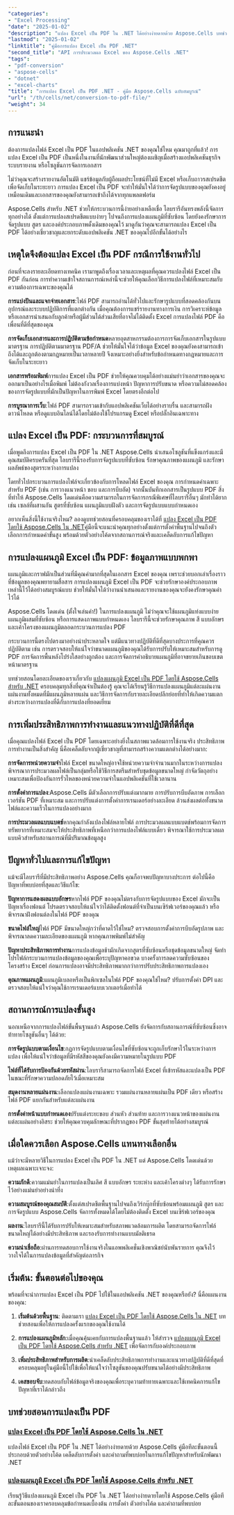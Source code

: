 ```yaml
---
"categories":
- "Excel Processing"
"date": "2025-01-02"
"description": "แปลง Excel เป็น PDF ใน .NET ได้อย่างง่ายดายด้วย Aspose.Cells บทช่วยสอนทีละขั้นตอน ตัวอย่างโค้ด และเคล็ดลับจากผู้เชี่ยวชาญ เพื่อการแปลง Excel เป็น PDF ได้อย่างราบรื่น"
"lastmod": "2025-01-02"
"linktitle": "คู่มือการแปลง Excel เป็น PDF .NET"
"second_title": "API การประมวลผล Excel ของ Aspose.Cells .NET"
"tags":
- "pdf-conversion"
- "aspose-cells"
- "dotnet"
- "excel-charts"
"title": "การแปลง Excel เป็น PDF .NET - คู่มือ Aspose.Cells ฉบับสมบูรณ์"
"url": "/th/cells/net/conversion-to-pdf-file/"
"weight": 34
---
```


## การแนะนำ

ต้องการแปลงไฟล์ Excel เป็น PDF ในแอปพลิเคชัน .NET ของคุณใช่ไหม คุณมาถูกที่แล้ว! การแปลง Excel เป็น PDF เป็นหนึ่งในงานที่นักพัฒนาส่วนใหญ่ต้องเผชิญเมื่อสร้างแอปพลิเคชันธุรกิจ ระบบรายงาน หรือโซลูชันการจัดการเอกสาร

ไม่ว่าคุณจะสร้างรายงานอัตโนมัติ แชร์ข้อมูลกับผู้ถือผลประโยชน์ที่ไม่มี Excel หรือเก็บถาวรสเปรดชีตเพื่อจัดเก็บในระยะยาว การแปลง Excel เป็น PDF จะทำให้มั่นใจได้ว่าการจัดรูปแบบของคุณยังคงอยู่เหมือนเดิมและเอกสารของคุณยังสามารถเข้าถึงได้จากทุกแพลตฟอร์ม

Aspose.Cells สำหรับ .NET ช่วยให้กระบวนการนี้ง่ายอย่างเหลือเชื่อ ไลบรารีอันทรงพลังนี้จัดการทุกอย่างได้ ตั้งแต่การแปลงสเปรดชีตแบบง่ายๆ ไปจนถึงการแปลงแผนภูมิที่ซับซ้อน โดยยังคงรักษาการจัดรูปแบบ สูตร และองค์ประกอบภาพดั้งเดิมของคุณไว้ มาดูกันว่าคุณจะสามารถแปลง Excel เป็น PDF ได้อย่างเชี่ยวชาญและยกระดับแอปพลิเคชัน .NET ของคุณไปอีกขั้นได้อย่างไร

## เหตุใดจึงต้องแปลง Excel เป็น PDF กรณีการใช้งานทั่วไป

ก่อนที่จะลงรายละเอียดทางเทคนิค เรามาพูดถึงเรื่องเวลาและเหตุผลที่คุณควรแปลงไฟล์ Excel เป็น PDF กันก่อน การทำความเข้าใจสถานการณ์เหล่านี้จะช่วยให้คุณเลือกวิธีการแปลงไฟล์ที่เหมาะสมกับความต้องการเฉพาะของคุณได้

**การแบ่งปันและแจกจ่ายเอกสาร**:ไฟล์ PDF สามารถอ่านได้ทั่วไปและรักษารูปแบบที่สอดคล้องกันบนอุปกรณ์และระบบปฏิบัติการที่แตกต่างกัน เมื่อคุณต้องการแชร์รายงานทางการเงิน การวิเคราะห์ข้อมูล หรือเอกสารนำเสนอกับลูกค้าหรือผู้มีส่วนได้ส่วนเสียที่อาจไม่ได้ติดตั้ง Excel การแปลงไฟล์ PDF คือเพื่อนที่ดีที่สุดของคุณ

**การจัดเก็บเอกสารและการปฏิบัติตามข้อกำหนด**หลายอุตสาหกรรมต้องการการจัดเก็บเอกสารในรูปแบบมาตรฐาน การปฏิบัติตามมาตรฐาน PDF/A ช่วยให้มั่นใจได้ว่าข้อมูล Excel ของคุณยังคงสามารถเข้าถึงได้และถูกต้องตามกฎหมายเป็นเวลาหลายปี จึงเหมาะอย่างยิ่งสำหรับข้อกำหนดทางกฎหมายและการจัดเก็บในระยะยาว

**เอกสารพร้อมพิมพ์**การแปลง Excel เป็น PDF ช่วยให้คุณควบคุมได้อย่างแม่นยำว่าเอกสารของคุณจะออกมาเป็นอย่างไรเมื่อพิมพ์ ไม่ต้องกังวลเรื่องการแบ่งหน้า ปัญหาการปรับขนาด หรือความไม่สอดคล้องของการจัดรูปแบบที่มักเป็นปัญหาในการพิมพ์ Excel โดยตรงอีกต่อไป

**การบูรณาการเว็บ**:ไฟล์ PDF สามารถรวมเข้ากับแอปพลิเคชันเว็บได้อย่างราบรื่น และสามารถฝัง ดาวน์โหลด หรือดูแบบอินไลน์ได้โดยไม่ต้องใช้โปรแกรมดู Excel หรือปลั๊กอินเฉพาะทาง

## แปลง Excel เป็น PDF: กระบวนการที่สมบูรณ์

เมื่อพูดถึงการแปลง Excel เป็น PDF ใน .NET Aspose.Cells นำเสนอโซลูชันที่แข็งแกร่งและมีคุณสมบัติครบครันที่สุด ไลบรารีนี้รองรับการจัดรูปแบบที่ซับซ้อน รักษาคุณภาพของแผนภูมิ และรักษาผลลัพธ์ของสูตรระหว่างการแปลง

โดยทั่วไปกระบวนการแปลงไฟล์จะเกี่ยวข้องกับการโหลดไฟล์ Excel ของคุณ การกำหนดค่าเฉพาะสำหรับ PDF (เช่น การวางแนวหน้า ขอบ และการบีบอัด) จากนั้นบันทึกเอกสารเป็นรูปแบบ PDF สิ่งที่ทำให้ Aspose.Cells โดดเด่นคือความสามารถในการจัดการกรณีพิเศษที่ไลบรารีอื่นๆ มักทำได้ยาก เช่น เซลล์ที่ผสานกัน สูตรที่ซับซ้อน แผนภูมิแบบฝังตัว และการจัดรูปแบบแบบกำหนดเอง

อยากเห็นสิ่งนี้ใช้งานจริงไหม? ลองดูบทช่วยสอนที่ครอบคลุมของเราได้ที่ [แปลง Excel เป็น PDF โดยใช้ Aspose.Cells ใน .NET](./convert-excel-to-pdf/)คู่มือนี้จะแนะนำคุณทุกอย่างตั้งแต่การตั้งค่าพื้นฐานไปจนถึงตัวเลือกการกำหนดค่าขั้นสูง พร้อมด้วยตัวอย่างโค้ดจากสถานการณ์จริงและเคล็ดลับการแก้ไขปัญหา

## การแปลงแผนภูมิ Excel เป็น PDF: ข้อมูลภาพแบบพกพา

แผนภูมิและกราฟมักเป็นส่วนที่มีคุณค่ามากที่สุดในเอกสาร Excel ของคุณ เพราะช่วยบอกเล่าเรื่องราวที่ข้อมูลของคุณพยายามสื่อสาร การแปลงแผนภูมิ Excel เป็น PDF จะช่วยรักษาองค์ประกอบภาพเหล่านี้ไว้ได้อย่างสมบูรณ์แบบ ช่วยให้มั่นใจได้ว่างานนำเสนอและรายงานของคุณจะยังคงรักษาคุณค่าไว้ได้

Aspose.Cells โดดเด่น (ตั้งใจเล่นคำ!) ในการแปลงแผนภูมิ ไม่ว่าคุณจะใช้แผนภูมิแท่งแบบง่าย แผนภูมิผสมที่ซับซ้อน หรือการแสดงภาพแบบกำหนดเอง ไลบรารีนี้จะช่วยรักษาคุณภาพ สี แบบอักษร และเค้าโครงของแผนภูมิตลอดกระบวนการแปลง PDF

กระบวนการนี้ตรงไปตรงมาอย่างน่าประหลาดใจ แต่มีแนวทางปฏิบัติที่ดีที่สุดบางประการที่คุณควรปฏิบัติตาม เช่น การตรวจสอบให้แน่ใจว่าขนาดแผนภูมิของคุณได้รับการปรับให้เหมาะสมสำหรับการดู PDF การจัดการพื้นหลังโปร่งใสอย่างถูกต้อง และการจัดการคำอธิบายแผนภูมิที่อาจขยายเกินขอบเขตหน้ามาตรฐาน

บทช่วยสอนโดยละเอียดของเราเกี่ยวกับ [แปลงแผนภูมิ Excel เป็น PDF โดยใช้ Aspose.Cells สำหรับ .NET](./convert-excel-charts-to-pdf/) ครอบคลุมทุกสิ่งที่คุณจำเป็นต้องรู้ คุณจะได้เรียนรู้วิธีการแปลงแผนภูมิแต่ละแผ่นงาน แผ่นงานทั้งหมดที่มีแผนภูมิหลายแผ่น และวิธีการจัดการกับรายละเอียดปลีกย่อยที่ทำให้เกิดความแตกต่างระหว่างการแปลงที่ดีกับการแปลงที่ยอดเยี่ยม

## การเพิ่มประสิทธิภาพการทำงานและแนวทางปฏิบัติที่ดีที่สุด

เมื่อคุณแปลงไฟล์ Excel เป็น PDF โดยเฉพาะอย่างยิ่งในสภาพแวดล้อมการใช้งานจริง ประสิทธิภาพการทำงานเป็นสิ่งสำคัญ นี่คือเคล็ดลับจากผู้เชี่ยวชาญที่สามารถสร้างความแตกต่างได้อย่างมาก:

**การจัดการหน่วยความจำ**ไฟล์ Excel ขนาดใหญ่อาจใช้หน่วยความจำจำนวนมากในระหว่างการแปลง พิจารณาการประมวลผลไฟล์เป็นกลุ่มหรือใช้วิธีการสตรีมสำหรับชุดข้อมูลขนาดใหญ่ กำจัดวัตถุอย่างเหมาะสมเพื่อป้องกันการรั่วไหลของหน่วยความจำในแอปพลิเคชันที่ใช้เวลานาน

**การตั้งค่าการแปลง**:Aspose.Cells มีตัวเลือกการปรับแต่งมากมาย การปรับการบีบอัดภาพ การเลือกเวอร์ชัน PDF ที่เหมาะสม และการปรับแต่งการตั้งค่าการเรนเดอร์อย่างละเอียด ล้วนส่งผลต่อทั้งขนาดไฟล์และความเร็วในการแปลงอย่างมาก

**การประมวลผลแบบแบตช์**หากคุณกำลังแปลงไฟล์หลายไฟล์ การประมวลผลแบบแบตช์พร้อมการจัดการทรัพยากรที่เหมาะสมจะให้ประสิทธิภาพที่เหนือกว่าการแปลงไฟล์แบบเดี่ยว พิจารณาใช้การประมวลผลแบบคิวสำหรับสถานการณ์ที่มีปริมาณข้อมูลสูง

## ปัญหาทั่วไปและการแก้ไขปัญหา

แม้จะมีไลบรารีที่มีประสิทธิภาพอย่าง Aspose.Cells คุณก็อาจพบปัญหาบางประการ ต่อไปนี้คือปัญหาที่พบบ่อยที่สุดและวิธีแก้ไข:

**ปัญหาการแสดงผลแบบอักษร**หากไฟล์ PDF ของคุณไม่ตรงกับการจัดรูปแบบของ Excel มักจะเป็นปัญหาเรื่องฟอนต์ โปรดตรวจสอบให้แน่ใจว่าได้ติดตั้งฟอนต์ที่จำเป็นบนเซิร์ฟเวอร์ของคุณแล้ว หรือพิจารณาฝังฟอนต์ลงในไฟล์ PDF ของคุณ

**ขนาดไฟล์ใหญ่**ไฟล์ PDF มีขนาดใหญ่กว่าที่คาดไว้ใช่ไหม? ตรวจสอบการตั้งค่าการบีบอัดรูปภาพ และพิจารณาลดความละเอียดของแผนภูมิ หากคุณภาพพิมพ์ไม่สำคัญ

**ปัญหาประสิทธิภาพการทำงาน**การแปลงข้อมูลช้ามักเกิดจากสูตรที่ซับซ้อนหรือชุดข้อมูลขนาดใหญ่ จัดทำโปรไฟล์กระบวนการแปลงข้อมูลของคุณเพื่อระบุปัญหาคอขวด บางครั้งการลดความซับซ้อนของโครงสร้าง Excel ก่อนการแปลงอาจมีประสิทธิภาพมากกว่าการปรับประสิทธิภาพการแปลงเอง

**คุณภาพแผนภูมิ**:แผนภูมิเบลอหรือเป็นพิกเซลในไฟล์ PDF ของคุณใช่ไหม? ปรับการตั้งค่า DPI และตรวจสอบให้แน่ใจว่าคุณใช้การเรนเดอร์แบบเวกเตอร์เมื่อทำได้

## สถานการณ์การแปลงขั้นสูง

นอกเหนือจากการแปลงไฟล์ขั้นพื้นฐานแล้ว Aspose.Cells ยังจัดการกับสถานการณ์ที่ซับซ้อนซึ่งอาจท้าทายโซลูชันอื่นๆ ได้ด้วย:

**การจัดรูปแบบตามเงื่อนไข**:กฎการจัดรูปแบบตามเงื่อนไขที่ซับซ้อนจะถูกเก็บรักษาไว้ในระหว่างการแปลง เพื่อให้แน่ใจว่าข้อมูลที่มีรหัสสีของคุณยังคงมีความหมายในรูปแบบ PDF

**ไฟล์ที่ได้รับการป้องกันด้วยรหัสผ่าน**:ไลบรารีสามารถจัดการไฟล์ Excel ที่เข้ารหัสและแปลงเป็น PDF ในขณะที่รักษาความปลอดภัยไว้เมื่อเหมาะสม

**สมุดงานหลายแผ่นงาน**:เลือกแปลงแผ่นงานเฉพาะ รวมแผ่นงานหลายแผ่นเป็น PDF เดียว หรือสร้างไฟล์ PDF แยกกันสำหรับแต่ละแผ่นงาน

**การตั้งค่าหน้าแบบกำหนดเอง**ปรับแต่งระยะขอบ ส่วนหัว ส่วนท้าย และการวางแนวหน้าของแผ่นงานแต่ละแผ่นอย่างอิสระ ช่วยให้คุณควบคุมลักษณะที่ปรากฏของ PDF ขั้นสุดท้ายได้อย่างสมบูรณ์

## เมื่อใดควรเลือก Aspose.Cells แทนทางเลือกอื่น

แม้ว่าจะมีหลายวิธีในการแปลง Excel เป็น PDF ใน .NET แต่ Aspose.Cells โดดเด่นด้วยเหตุผลเฉพาะเจาะจง:

**ความภักดี**:ความแม่นยำในการแปลงเป็นเลิศ สี แบบอักษร ระยะห่าง และเค้าโครงต่างๆ ได้รับการรักษาไว้อย่างแม่นยำอย่างน่าทึ่ง

**ความสมบูรณ์ของคุณสมบัติ**:ตั้งแต่สเปรดชีตพื้นฐานไปจนถึงเวิร์กบุ๊กที่ซับซ้อนพร้อมแผนภูมิ สูตร และการจัดรูปแบบ Aspose.Cells จัดการทั้งหมดได้โดยไม่ต้องติดตั้ง Excel บนเซิร์ฟเวอร์ของคุณ

**ผลงาน**:ไลบรารีนี้ได้รับการปรับให้เหมาะสมสำหรับสภาพแวดล้อมการผลิต โดยสามารถจัดการไฟล์ขนาดใหญ่ได้อย่างมีประสิทธิภาพ และรองรับการทำงานแบบมัลติเธรด

**ความน่าเชื่อถือ**:ผ่านการทดสอบการใช้งานจริงในแอพพลิเคชั่นเชิงพาณิชย์นับพันรายการ คุณจึงไว้วางใจได้ในการแปลงข้อมูลที่สำคัญต่อภารกิจ

## เริ่มต้น: ขั้นตอนต่อไปของคุณ

พร้อมที่จะนำการแปลง Excel เป็น PDF ไปใช้ในแอปพลิเคชัน .NET ของคุณหรือยัง? นี่คือแผนงานของคุณ:

1. **เริ่มต้นด้วยพื้นฐาน**: ติดตามเรา [แปลง Excel เป็น PDF โดยใช้ Aspose.Cells ใน .NET](./convert-excel-to-pdf/) บทช่วยสอนเพื่อให้การแปลงครั้งแรกของคุณใช้งานได้

2. **การแปลงแผนภูมิหลัก**:เมื่อคุณคุ้นเคยกับการแปลงพื้นฐานแล้ว ให้สำรวจ [แปลงแผนภูมิ Excel เป็น PDF โดยใช้ Aspose.Cells สำหรับ .NET](./convert-excel-charts-to-pdf/) เพื่อจัดการกับองค์ประกอบภาพ

3. **เพิ่มประสิทธิภาพสำหรับการผลิต**:นำเคล็ดลับประสิทธิภาพการทำงานและแนวทางปฏิบัติที่ดีที่สุดที่ครอบคลุมอยู่ในคู่มือนี้ไปใช้เพื่อให้แน่ใจว่าโซลูชันของคุณปรับขนาดได้อย่างมีประสิทธิภาพ

4. **เคสขอบจับ**:ทดสอบกับไฟล์ข้อมูลจริงของคุณเพื่อระบุความท้าทายเฉพาะและใช้เทคนิคการแก้ไขปัญหาที่เราได้กล่าวถึง

## บทช่วยสอนการแปลงเป็น PDF

### [แปลง Excel เป็น PDF โดยใช้ Aspose.Cells ใน .NET](./convert-excel-to-pdf/)
แปลงไฟล์ Excel เป็น PDF ใน .NET ได้อย่างง่ายดายด้วย Aspose.Cells คู่มือทีละขั้นตอนนี้ประกอบด้วยตัวอย่างโค้ด เคล็ดลับการตั้งค่า และคำถามที่พบบ่อยในการแก้ไขปัญหาสำหรับนักพัฒนา .NET

### [แปลงแผนภูมิ Excel เป็น PDF โดยใช้ Aspose.Cells สำหรับ .NET](./convert-excel-charts-to-pdf/)
เรียนรู้วิธีแปลงแผนภูมิ Excel เป็น PDF ใน .NET ได้อย่างง่ายดายโดยใช้ Aspose.Cells คู่มือทีละขั้นตอนของเราครอบคลุมข้อกำหนดเบื้องต้น การตั้งค่า ตัวอย่างโค้ด และคำถามที่พบบ่อย